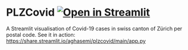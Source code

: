 # PLZCovid [![Open in Streamlit](https://static.streamlit.io/badges/streamlit_badge_black_white.svg)](https://share.streamlit.io/aghasemi/plzcovid/main/app.py)
A Streamlit visualisation of Covid-19 cases in swiss canton of Zürich per postal code. See it in action: <https://share.streamlit.io/aghasemi/plzcovid/main/app.py>
